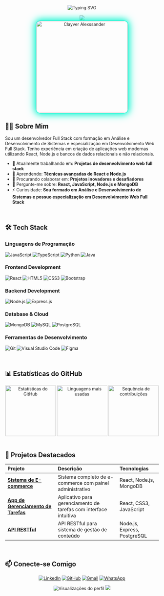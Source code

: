 <div align="center">
  
  <img src="https://readme-typing-svg.demolab.com?font=Fira+Code&pause=1000&color=27F7D6&center=true&vCenter=true&width=435&lines=Desenvolvedor+Full+Stack;Tecnologia+é+meu+universo;Bem-vindo+ao+meu+perfil!" alt="Typing SVG " />

  <br />
  <br />

  <img src="https://capsule-render.vercel.app/api?type=waving&color=gradient&height=200&section=header&text=Clayver+Alexssander&fontSize=50&fontAlignY=35&animation=fadeIn&desc=Desenvolvedor+Full+Stack&descSize=20&descAlignY=51" />

</div>

<div align="center">
  <img src="https://github.com/clayalexssander/pics/raw/main/WhatsApp%20Image%202025-09-07%20at%2020.29.53.png" 
       alt="Clayver Alexssander" 
       width="300"
       style="border-radius: 15px; box-shadow: 0 0 20px #27F7D6, 0 0 30px #27F7D6; border: 2px solid #27F7D6;" />
</div>

## 👨‍💻 Sobre Mim

Sou um desenvolvedor Full Stack com formação em Análise e Desenvolvimento de Sistemas e especialização em Desenvolvimento Web Full Stack. Tenho experiência em criação de aplicações web modernas utilizando React, Node.js e bancos de dados relacionais e não relacionais.

- 🔭 Atualmente trabalhando em: **Projetos de desenvolvimento web full stack**
- 🌱 Aprendendo: **Técnicas avançadas de React e Node.js**
- 👯 Procurando colaborar em: **Projetos inovadores e desafiadores**
- 💬 Pergunte-me sobre: **React, JavaScript, Node.js e MongoDB**
- ⚡ Curiosidade: **Sou formado em Análise e Desenvolvimento de Sistemas e possuo especialização em Desenvolvimento Web Full Stack**

<br />

## 🛠️ Tech Stack

### Linguagens de Programação
![JavaScript](https://img.shields.io/badge/JavaScript-F7DF1E?style=for-the-badge&logo=javascript&logoColor=black)
![TypeScript](https://img.shields.io/badge/TypeScript-007ACC?style=for-the-badge&logo=typescript&logoColor=white)
![Python](https://img.shields.io/badge/Python-3776AB?style=for-the-badge&logo=python&logoColor=white)
![Java](https://img.shields.io/badge/Java-ED8B00?style=for-the-badge&logo=openjdk&logoColor=white)

### Frontend Development
![React](https://img.shields.io/badge/React-20232A?style=for-the-badge&logo=react&logoColor=61DAFB)
![HTML5](https://img.shields.io/badge/HTML5-E34F26?style=for-the-badge&logo=html5&logoColor=white)
![CSS3](https://img.shields.io/badge/CSS3-1572B6?style=for-the-badge&logo=css3&logoColor=white)
![Bootstrap](https://img.shields.io/badge/Bootstrap-563D7C?style=for-the-badge&logo=bootstrap&logoColor=white)

### Backend Development
![Node.js](https://img.shields.io/badge/Node.js-339933?style=for-the-badge&logo=nodedotjs&logoColor=white)
![Express.js](https://img.shields.io/badge/Express.js-000000?style=for-the-badge&logo=express&logoColor=white)

### Database & Cloud
![MongoDB](https://img.shields.io/badge/MongoDB-4EA94B?style=for-the-badge&logo=mongodb&logoColor=white)
![MySQL](https://img.shields.io/badge/MySQL-00000F?style=for-the-badge&logo=mysql&logoColor=white)
![PostgreSQL](https://img.shields.io/badge/PostgreSQL-316192?style=for-the-badge&logo=postgresql&logoColor=white)

### Ferramentas de Desenvolvimento
![Git](https://img.shields.io/badge/Git-F05032?style=for-the-badge&logo=git&logoColor=white)
![Visual Studio Code](https://img.shields.io/badge/Visual_Studio_Code-0078D4?style=for-the-badge&logo=visual%20studio%20code&logoColor=white)
![Figma](https://img.shields.io/badge/Figma-F24E1E?style=for-the-badge&logo=figma&logoColor=white)

<br />

## 📊 Estatísticas do GitHub

<div align="center">
  
  <img src="https://github-readme-stats.vercel.app/api?username=clayveralexssander&show_icons=true&theme=radical&hide_border=true" alt="Estatísticas do GitHub" height="165" />
  <img src="https://github-readme-stats.vercel.app/api/top-langs/?username=clayveralexssander&theme=radical&hide_border=true&layout=compact" alt="Linguagens mais usadas" height="165" />
  <img src="https://github-readme-streak-stats.herokuapp.com/?user=clayveralexssander&theme=radical&hide_border=true" alt="Sequência de contribuições" height="165" />

</div>

<br />

## 🌟 Projetos Destacados

| Projeto | Descrição | Tecnologias |
| :--- | :--- | :--- |
| [**Sistema de E-commerce**](https://github.com/clayveralexssander/ecommerce-system) | Sistema completo de e-commerce com painel administrativo | React, Node.js, MongoDB |
| [**App de Gerenciamento de Tarefas**](https://github.com/clayveralexssander/task-manager) | Aplicativo para gerenciamento de tarefas com interface intuitiva | React, CSS3, JavaScript |
| [**API RESTful**](https://github.com/clayveralexssander/rest-api) | API RESTful para sistema de gestão de conteúdo | Node.js, Express, PostgreSQL |

<br />

## 📫 Conecte-se Comigo

<div align="center">
  
  [![LinkedIn](https://img.shields.io/badge/LinkedIn-0077B5?style=for-the-badge&logo=linkedin&logoColor=white)](https://www.linkedin.com/in/clayver-alexssander-ferreira-de-oliveira-56393234a/)
  [![GitHub](https://img.shields.io/badge/GitHub-100000?style=for-the-badge&logo=github&logoColor=white)](https://github.com/clayveralexssander)
  [![Gmail](https://img.shields.io/badge/Gmail-D14836?style=for-the-badge&logo=gmail&logoColor=white)](mailto:clayveralexssander@gmail.com)
  [![WhatsApp](https://img.shields.io/badge/WhatsApp-25D366?style=for-the-badge&logo=whatsapp&logoColor=white)](https://wa.me/SEUNUMERO)

</div>

<div align="center">
  
  <img src="https://komarev.com/ghpvc/?username=clayveralexssander&style=for-the-badge&color=27F7D6" alt="Visualizações do perfil" />
  
  <img src="https://capsule-render.vercel.app/api?type=waving&color=gradient&height=100&section=footer&animation=fadeIn" />
  
</div>

